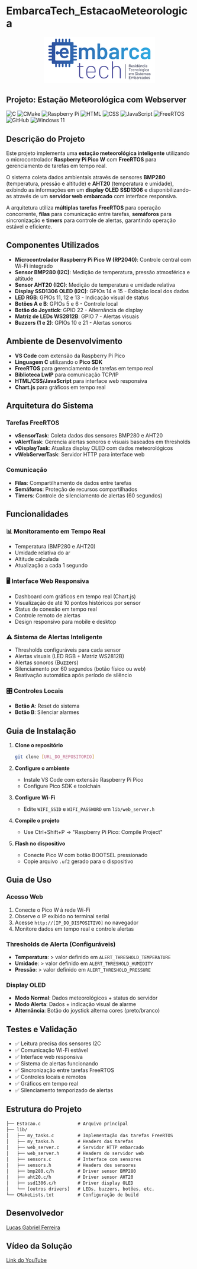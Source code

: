# EmbarcaTech_EstacaoMeteorologica
<p align="center">
  <img src="Group 658.png" alt="EmbarcaTech" width="300">
</p>

## Projeto: Estação Meteorológica com Webserver

![C](https://img.shields.io/badge/c-%2300599C.svg?style=for-the-badge&logo=c&logoColor=white)
![CMake](https://img.shields.io/badge/CMake-%23008FBA.svg?style=for-the-badge&logo=cmake&logoColor=white)
![Raspberry Pi](https://img.shields.io/badge/-Raspberry_Pi-C51A4A?style=for-the-badge&logo=Raspberry-Pi)
![HTML](https://img.shields.io/badge/HTML-%23E34F26.svg?style=for-the-badge&logo=html5&logoColor=white)
![CSS](https://img.shields.io/badge/CSS-1572B6?style=for-the-badge&logo=css3&logoColor=fff)
![JavaScript](https://img.shields.io/badge/JavaScript-F7DF1E?style=for-the-badge&logo=javascript&logoColor=black)
![FreeRTOS](https://img.shields.io/badge/FreeRTOS-%23000000.svg?style=for-the-badge&logo=freertos&logoColor=white)
![GitHub](https://img.shields.io/badge/github-%23121011.svg?style=for-the-badge&logo=github&logoColor=white)
![Windows 11](https://img.shields.io/badge/Windows%2011-%230079d5.svg?style=for-the-badge&logo=Windows%2011&logoColor=white)

## Descrição do Projeto

Este projeto implementa uma **estação meteorológica inteligente** utilizando o microcontrolador **Raspberry Pi Pico W** com **FreeRTOS** para gerenciamento de tarefas em tempo real.

O sistema coleta dados ambientais através de sensores **BMP280** (temperatura, pressão e altitude) e **AHT20** (temperatura e umidade), exibindo as informações em um **display OLED SSD1306** e disponibilizando-as através de um **servidor web embarcado** com interface responsiva.

A arquitetura utiliza **múltiplas tarefas FreeRTOS** para operação concorrente, **filas** para comunicação entre tarefas, **semáforos** para sincronização e **timers** para controle de alertas, garantindo operação estável e eficiente.

## Componentes Utilizados

- **Microcontrolador Raspberry Pi Pico W (RP2040)**: Controle central com Wi-Fi integrado
- **Sensor BMP280 (I2C)**: Medição de temperatura, pressão atmosférica e altitude
- **Sensor AHT20 (I2C)**: Medição de temperatura e umidade relativa
- **Display SSD1306 OLED (I2C)**: GPIOs 14 e 15 - Exibição local dos dados
- **LED RGB**: GPIOs 11, 12 e 13 - Indicação visual de status
- **Botões A e B**: GPIOs 5 e 6 - Controle local
- **Botão do Joystick**: GPIO 22 - Alternância de display
- **Matriz de LEDs WS2812B**: GPIO 7 - Alertas visuais
- **Buzzers (1 e 2)**: GPIOs 10 e 21 - Alertas sonoros

## Ambiente de Desenvolvimento

- **VS Code** com extensão da Raspberry Pi Pico
- **Linguagem C** utilizando o **Pico SDK**
- **FreeRTOS** para gerenciamento de tarefas em tempo real
- **Biblioteca LwIP** para comunicação TCP/IP
- **HTML/CSS/JavaScript** para interface web responsiva
- **Chart.js** para gráficos em tempo real

## Arquitetura do Sistema

### Tarefas FreeRTOS
- **vSensorTask**: Coleta dados dos sensores BMP280 e AHT20
- **vAlertTask**: Gerencia alertas sonoros e visuais baseados em thresholds
- **vDisplayTask**: Atualiza display OLED com dados meteorológicos
- **vWebServerTask**: Servidor HTTP para interface web

### Comunicação
- **Filas**: Compartilhamento de dados entre tarefas
- **Semáforos**: Proteção de recursos compartilhados
- **Timers**: Controle de silenciamento de alertas (60 segundos)

## Funcionalidades

### 📊 Monitoramento em Tempo Real
- Temperatura (BMP280 e AHT20)
- Umidade relativa do ar
- Altitude calculada
- Atualização a cada 1 segundo

### 🖥️ Interface Web Responsiva
- Dashboard com gráficos em tempo real (Chart.js)
- Visualização de até 10 pontos históricos por sensor
- Status de conexão em tempo real
- Controle remoto de alertas
- Design responsivo para mobile e desktop

### ⚠️ Sistema de Alertas Inteligente
- Thresholds configuráveis para cada sensor
- Alertas visuais (LED RGB + Matriz WS2812B)
- Alertas sonoros (Buzzers)
- Silenciamento por 60 segundos (botão físico ou web)
- Reativação automática após período de silêncio

### 🎛️ Controles Locais
- **Botão A**: Reset do sistema
- **Botão B**: Silenciar alarmes

## Guia de Instalação

1. **Clone o repositório**
   ```bash
   git clone [URL_DO_REPOSITORIO]
   ```

2. **Configure o ambiente**
   - Instale VS Code com extensão Raspberry Pi Pico
   - Configure Pico SDK e toolchain

3. **Configure Wi-Fi**
   - Edite `WIFI_SSID` e `WIFI_PASSWORD` em `lib/web_server.h`

4. **Compile o projeto**
   - Use Ctrl+Shift+P → "Raspberry Pi Pico: Compile Project"

5. **Flash no dispositivo**
   - Conecte Pico W com botão BOOTSEL pressionado
   - Copie arquivo `.uf2` gerado para o dispositivo

## Guia de Uso

### Acesso Web
1. Conecte o Pico W à rede Wi-Fi
2. Observe o IP exibido no terminal serial
3. Acesse `http://[IP_DO_DISPOSITIVO]` no navegador
4. Monitore dados em tempo real e controle alertas

### Thresholds de Alerta (Configuráveis)
- **Temperatura**: > valor definido em `ALERT_THRESHOLD_TEMPERATURE`
- **Umidade**: > valor definido em `ALERT_THRESHOLD_HUMIDITY`  
- **Pressão**: > valor definido em `ALERT_THRESHOLD_PRESSURE`

### Display OLED
- **Modo Normal**: Dados meteorológicos + status do servidor
- **Modo Alerta**: Dados + indicação visual de alarme
- **Alternância**: Botão do joystick alterna cores (preto/branco)

## Testes e Validação

- ✅ Leitura precisa dos sensores I2C
- ✅ Comunicação Wi-Fi estável
- ✅ Interface web responsiva
- ✅ Sistema de alertas funcionando
- ✅ Sincronização entre tarefas FreeRTOS
- ✅ Controles locais e remotos
- ✅ Gráficos em tempo real
- ✅ Silenciamento temporizado de alertas

## Estrutura do Projeto

```
├── Estacao.c              # Arquivo principal
├── lib/
│   ├── my_tasks.c         # Implementação das tarefas FreeRTOS
│   ├── my_tasks.h         # Headers das tarefas
│   ├── web_server.c       # Servidor HTTP embarcado
│   ├── web_server.h       # Headers do servidor web
│   ├── sensors.c          # Interface com sensores
│   ├── sensors.h          # Headers dos sensores
│   ├── bmp280.c/h         # Driver sensor BMP280
│   ├── aht20.c/h          # Driver sensor AHT20
│   ├── ssd1306.c/h        # Driver display OLED
│   └── [outros drivers]   # LEDs, buzzers, botões, etc.
└── CMakeLists.txt         # Configuração de build
```

## Desenvolvedor

[Lucas Gabriel Ferreira](https://github.com/usuario-lider)

## Vídeo da Solução

[Link do YouTube](https://www.youtube.com/)
